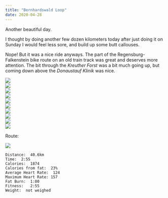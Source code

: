 ```yaml
---
title: "Bernhardswald Loop"
date: 2020-04-28
---
```

Another beautiful day.

I thought by doing another few dozen kilometers today after just doing it on Sunday I would feel less sore, and build up some butt callouses.

Nope!  But it was a nice ride anyways.  The part of the Regensburg-Falkenstein bike route on an old train track was great and deserves more attention.  The bit through the *Kreuther Forst* was a bit much going up, but coming down above the *Donaustauf Klinik* was nice.


![](/IMG_20200428_074016074_s.jpg)  
![](/IMG_20200428_074022569_s.jpg)  
![](/IMG_20200428_075330652_s.jpg)  
![](/IMG_20200428_075713335_s.jpg)  
![](/IMG_20200428_075755159_HDR_s.jpg)  
![](/IMG_20200428_080626033_s.jpg)  
![](/IMG_20200428_084455561_s.jpg)  
![](/IMG_20200428_085812017_BURST000_COVER_TOP_s.jpg)  
![](/IMG_20200428_092942296_s.jpg)  
![](/IMG_20200428_094745586_s.jpg)  

Route:

[![](/20200428.jpg)](/20200428.jpg)

```
Distance:  40.6km
Time:  2:55 
Calories:  1874
Calories from fat:  23%
Average Heart Rate:  124
Maximum Heart Rate: 157
Fat Burn:  1:00 
Fitness:   2:55 
Weight:  not weighed
```

